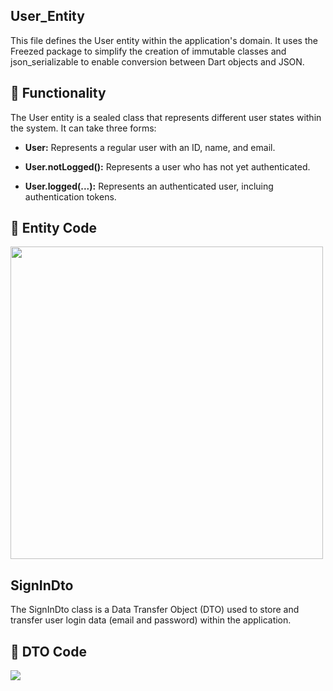 ## User_Entity

This file defines the User entity within the application's domain. It uses the Freezed package to simplify the creation of immutable classes and json_serializable to enable conversion between Dart objects and JSON.

## 📌 Functionality

The User entity is a sealed class that represents different user states within the system. It can take three forms:

- **User:** Represents a regular user with an ID, name, and email.

- **User.notLogged():** Represents a user who has not yet authenticated.

- **User.logged(...):** Represents an authenticated user, incluing authentication tokens.

## 📜 Entity Code

<div>
  <img src="https://github.com/user-attachments/assets/c6508263-2552-4e77-84bc-8f5fdd389dd1" width="500px">
</div>

## SignInDto
The SignInDto class is a Data Transfer Object (DTO) used to store and transfer user login data (email and password) within the application.

## 📜 DTO Code

<div>
  <img src="https://github.com/user-attachments/assets/fa78a44b-1157-4a99-9fc2-8b1505a37978">
</div>



